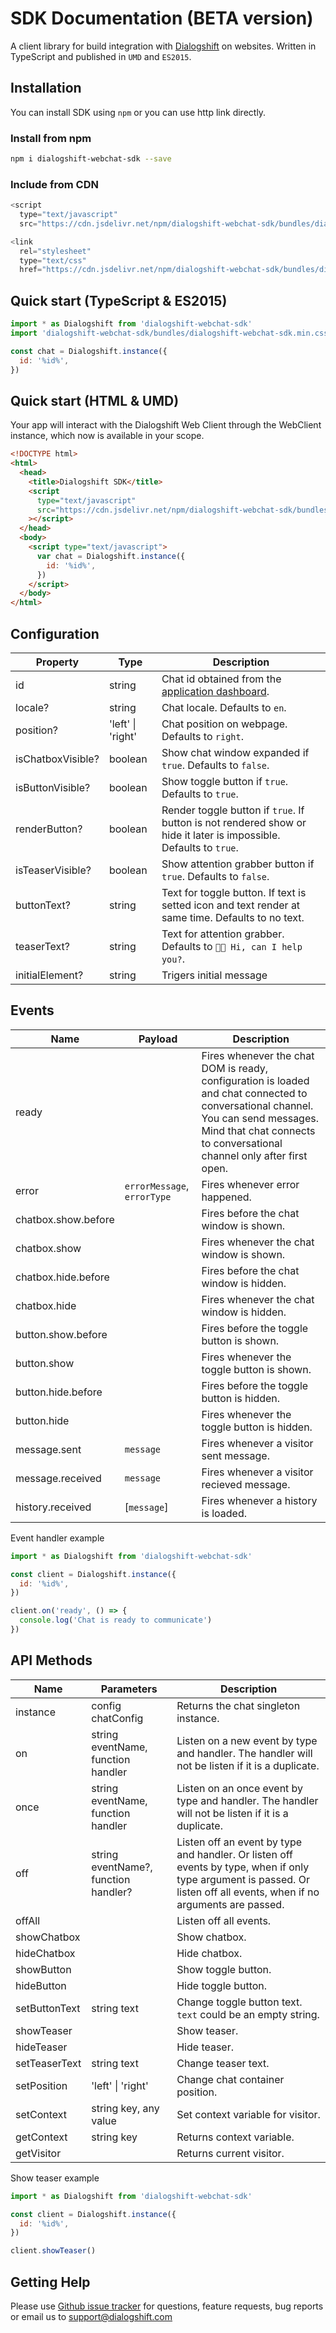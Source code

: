 # SDK Documentation (BETA version)

A client library for build integration with [Dialogshift](https://www.dialogshift.com/) on websites. Written in TypeScript and published in `UMD` and `ES2015`.

## Installation

You can install SDK using `npm` or you can use http link directly.

### Install from npm

```bash
npm i dialogshift-webchat-sdk --save
```

### Include from CDN

```javascript
<script
  type="text/javascript"
  src="https://cdn.jsdelivr.net/npm/dialogshift-webchat-sdk/bundles/dialogshift-webchat-sdk.umd.min.js"></script>

<link
  rel="stylesheet"
  type="text/css"
  href="https://cdn.jsdelivr.net/npm/dialogshift-webchat-sdk/bundles/dialogshift-webchat-sdk.min.css"/>
```

## Quick start (TypeScript & ES2015)

```javascript
import * as Dialogshift from 'dialogshift-webchat-sdk'
import 'dialogshift-webchat-sdk/bundles/dialogshift-webchat-sdk.min.css'

const chat = Dialogshift.instance({
  id: '%id%',
})
```

## Quick start (HTML & UMD)

Your app will interact with the Dialogshift Web Client through the WebClient instance, which now is available in your scope.

```html
<!DOCTYPE html>
<html>
  <head>
    <title>Dialogshift SDK</title>
    <script
      type="text/javascript"
      src="https://cdn.jsdelivr.net/npm/dialogshift-webchat-sdk/bundles/dialogshift-webchat-sdk.umd.min.js"
    ></script>
  </head>
  <body>
    <script type="text/javascript">
      var chat = Dialogshift.instance({
        id: '%id%',
      })
    </script>
  </body>
</html>
```

## Configuration

| Property          | Type              | Description                                                                                                        |
| ----------------- | ----------------- | ------------------------------------------------------------------------------------------------------------------ |
| id                | string            | Chat id obtained from the [application dashboard](https://www.dialogshift.com/).                                   |
| locale?           | string            | Chat locale. Defaults to `en`.                                                                                     |
| position?         | 'left' \| 'right' | Chat position on webpage. Defaults to `right`.                                                                     |
| isChatboxVisible? | boolean           | Show chat window expanded if `true`. Defaults to `false`.                                                          |
| isButtonVisible?  | boolean           | Show toggle button if `true`. Defaults to `true`.                                                                  |
| renderButton?     | boolean           | Render toggle button if `true`. If button is not rendered show or hide it later is impossible. Defaults to `true`. |
| isTeaserVisible?  | boolean           | Show attention grabber button if `true`. Defaults to `false`.                                                      |
| buttonText?       | string            | Text for toggle button. If text is setted icon and text render at same time. Defaults to no text.                  |
| teaserText?       | string            | Text for attention grabber. Defaults to `👋🏻 Hi, can I help you?`.                                                  |
| initialElement?   | string            | Trigers initial message                                                                                            |

## Events

| Name                | Payload                     | Description                                                                                                                                                                                                 |
| ------------------- | --------------------------- | ----------------------------------------------------------------------------------------------------------------------------------------------------------------------------------------------------------- |
| ready               |                             | Fires whenever the chat DOM is ready, configuration is loaded and chat connected to conversational channel. You can send messages. Mind that chat connects to conversational channel only after first open. |
| error               | `errorMessage`, `errorType` | Fires whenever error happened.                                                                                                                                                                              |
| chatbox.show.before |                             | Fires before the chat window is shown.                                                                                                                                                                      |
| chatbox.show        |                             | Fires whenever the chat window is shown.                                                                                                                                                                    |
| chatbox.hide.before |                             | Fires before the chat window is hidden.                                                                                                                                                                     |
| chatbox.hide        |                             | Fires whenever the chat window is hidden.                                                                                                                                                                   |
| button.show.before  |                             | Fires before the toggle button is shown.                                                                                                                                                                    |
| button.show         |                             | Fires whenever the toggle button is shown.                                                                                                                                                                  |
| button.hide.before  |                             | Fires before the toggle button is hidden.                                                                                                                                                                   |
| button.hide         |                             | Fires whenever the toggle button is hidden.                                                                                                                                                                 |
| message.sent        | `message`                   | Fires whenever a visitor sent message.                                                                                                                                                                      |
| message.received    | `message`                   | Fires whenever a visitor recieved message.                                                                                                                                                                  |
| history.received    | [`message`]                 | Fires whenever a history is loaded.                                                                                                                                                                         |

Event handler example

```javascript
import * as Dialogshift from 'dialogshift-webchat-sdk'

const client = Dialogshift.instance({
  id: '%id%',
})

client.on('ready', () => {
  console.log('Chat is ready to communicate')
})
```

## API Methods

| Name          | Parameters                           | Description                                                                                                                                                             |
| ------------- | ------------------------------------ | ----------------------------------------------------------------------------------------------------------------------------------------------------------------------- |
| instance      | config chatConfig                    | Returns the chat singleton instance.                                                                                                                                    |
| on            | string eventName, function handler   | Listen on a new event by type and handler. The handler will not be listen if it is a duplicate.                                                                         |
| once          | string eventName, function handler   | Listen on an once event by type and handler. The handler will not be listen if it is a duplicate.                                                                       |
| off           | string eventName?, function handler? | Listen off an event by type and handler. Or listen off events by type, when if only type argument is passed. Or listen off all events, when if no arguments are passed. |
| offAll        |                                      | Listen off all events.                                                                                                                                                  |
| showChatbox   |                                      | Show chatbox.                                                                                                                                                           |
| hideChatbox   |                                      | Hide chatbox.                                                                                                                                                           |
| showButton    |                                      | Show toggle button.                                                                                                                                                     |
| hideButton    |                                      | Hide toggle button.                                                                                                                                                     |
| setButtonText | string text                          | Change toggle button text. `text` could be an empty string.                                                                                                             |
| showTeaser    |                                      | Show teaser.                                                                                                                                                            |
| hideTeaser    |                                      | Hide teaser.                                                                                                                                                            |
| setTeaserText | string text                          | Change teaser text.                                                                                                                                                     |
| setPosition   | 'left' \| 'right'                    | Change chat container position.                                                                                                                                         |
| setContext    | string key, any value                | Set context variable for visitor.                                                                                                                                       |
| getContext    | string key                           | Returns context variable.                                                                                                                                               |
| getVisitor    |                                      | Returns current visitor.                                                                                                                                                |

Show teaser example

```javascript
import * as Dialogshift from 'dialogshift-webchat-sdk'

const client = Dialogshift.instance({
  id: '%id%',
})

client.showTeaser()
```

## Getting Help

Please use [Github issue tracker](https://github.com/dialogshift/dialogshift-webchat-sdk/issues) for questions, feature requests, bug reports or email us to support@dialogshift.com
